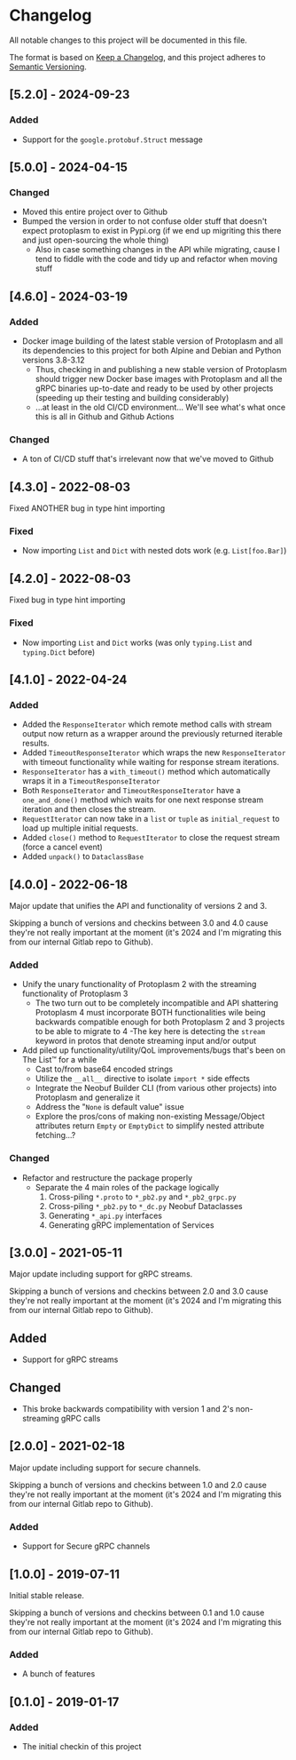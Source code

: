 # Changelog

All notable changes to this project will be documented in this file.

The format is based on [Keep a Changelog](https://keepachangelog.com/en/1.1.0/),
and this project adheres to [Semantic Versioning](https://semver.org/spec/v2.0.0.html).

## [5.2.0] - 2024-09-23

### Added

- Support for the `google.protobuf.Struct` message



## [5.0.0] - 2024-04-15

### Changed

- Moved this entire project over to Github 
- Bumped the version in order to not confuse older stuff that doesn't expect 
  protoplasm to exist in Pypi.org (if we end up migriting this there and 
  just open-sourcing the whole thing)
  - Also in case something changes in the API while migrating, cause I tend 
    to fiddle with the code and tidy up and refactor when moving stuff


## [4.6.0] - 2024-03-19

### Added

- Docker image building of the latest stable version of Protoplasm and all 
  its dependencies to this project for both Alpine and Debian and Python 
  versions 3.8-3.12
  - Thus, checking in and publishing a new stable version of Protoplasm 
    should trigger new Docker base images with Protoplasm and all the gRPC 
    binaries up-to-date and ready to be used by other projects (speeding up 
    their testing and building considerably)
  - ...at least in the old CI/CD environment... We'll see what's what once 
    this is all in Github and Github Actions

### Changed

- A ton of CI/CD stuff that's irrelevant now that we've moved to Github



## [4.3.0] - 2022-08-03

Fixed ANOTHER bug in type hint importing

### Fixed

- Now importing `List` and `Dict` with nested dots work (e.g. `List[foo.Bar]`)


## [4.2.0] - 2022-08-03

Fixed bug in type hint importing

### Fixed

- Now importing `List` and `Dict` works (was only `typing.List` and `typing.Dict` before)



## [4.1.0] - 2022-04-24

### Added

- Added the `ResponseIterator` which remote method calls with stream output now return as a wrapper around the previously returned iterable results.
- Added `TimeoutResponseIterator` which wraps the new `ResponseIterator` with timeout functionality while waiting for response stream iterations.
- `ResponseIterator` has a `with_timeout()` method which automatically wraps it in a `TimeoutResponseIterator`
- Both `ResponseIterator` and `TimeoutResponseIterator` have a `one_and_done()` method which waits for one next response stream iteration and then closes the stream.
- `RequestIterator` can now take in a `list` or `tuple` as `initial_request` to load up multiple initial requests.
- Added `close()` method to `RequestIterator` to close the request stream (force a cancel event)
- Added `unpack()` to `DataclassBase`


## [4.0.0] - 2022-06-18

Major update that unifies the API and functionality of versions 2 and 3.

Skipping a bunch of versions and checkins between 3.0 and 4.0 cause they're 
not really important at the moment (it's 2024 and I'm migrating this from 
our internal Gitlab repo to Github).

### Added

- Unify the unary functionality of Protoplasm 2 with the streaming 
  functionality of Protoplasm 3
  - The two turn out to be completely incompatible and API shattering 
    Protoplasm 4 must incorporate BOTH functionalities wile being backwards 
    compatible enough for both Protoplasm 2 and 3 projects to be able to 
    migrate to 4
  -The key here is detecting the `stream` keyword in protos that denote 
    streaming input and/or output
- Add piled up functionality/utility/QoL improvements/bugs that's been on The 
  List™ for a while
  - Cast to/from base64 encoded strings
  - Utilize the `__all__` directive to isolate `import *` side effects 
  - Integrate the Neobuf Builder CLI (from various other projects) into 
    Protoplasm and generalize it
  - Address the "`None` is default value" issue
  - Explore the pros/cons of making non-existing Message/Object attributes 
    return `Empty` or `EmptyDict` to simplify nested attribute fetching...?

### Changed

- Refactor and restructure the package properly
  - Separate the 4 main roles of the package logically
    1. Cross-piling `*.proto` to `*_pb2.py` and `*_pb2_grpc.py`
    2. Cross-piling `*_pb2.py` to `*_dc.py` Neobuf Dataclasses
    3. Generating `*_api.py` interfaces
    4. Generating gRPC implementation of Services


## [3.0.0] - 2021-05-11

Major update including support for gRPC streams.

Skipping a bunch of versions and checkins between 2.0 and 3.0 cause they're 
not really important at the moment (it's 2024 and I'm migrating this from 
our internal Gitlab repo to Github).

## Added

- Support for gRPC streams

## Changed

- This broke backwards compatibility with version 1 and 2's non-streaming 
  gRPC calls


## [2.0.0] - 2021-02-18

Major update including support for secure channels.

Skipping a bunch of versions and checkins between 1.0 and 2.0 cause they're 
not really important at the moment (it's 2024 and I'm migrating this from 
our internal Gitlab repo to Github).

### Added

- Support for Secure gRPC channels


## [1.0.0] - 2019-07-11

Initial stable release. 

Skipping a bunch of versions and checkins between 0.1 and 1.0 cause they're 
not really important at the moment (it's 2024 and I'm migrating this from 
our internal Gitlab repo to Github).

### Added

- A bunch of features


## [0.1.0] - 2019-01-17

### Added

- The initial checkin of this project